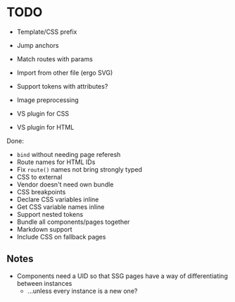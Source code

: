 # TODO

-	Template/CSS prefix

-	Jump anchors
-	Match routes with params

-	Import from other file (ergo SVG)
-	Support tokens with attributes?

-	Image preprocessing

-	VS plugin for CSS
-	VS plugin for HTML

Done:

-	`bind` without needing page referesh
-	Route names for HTML IDs
-	Fix `route()` names not bring strongly typed
-	CSS to external
-	Vendor doesn't need own bundle
-	CSS breakpoints
-	Declare CSS variables inline
-	Get CSS variable names inline
-	Support nested tokens
-	Bundle all components/pages together
-	Markdown support
-	Include CSS on fallback pages

## Notes

-	Components need a UID so that SSG pages have a way of differentiating between instances
	-	...unless every instance is a new one?
